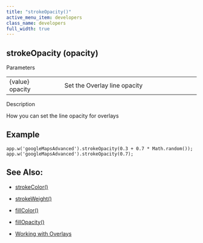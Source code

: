 ```yaml
---
title: "strokeOpacity()"
active_menu_item: developers
class_name: developers
full_width: true
---
```



## strokeOpacity (opacity)

Parameters

<table>
<tr>
<td width="169">
{value} opacity

</td>
<td width="17">
</td>
<td width="694">
Set the Overlay line opacity

</td>
</tr>
</table>

Description

How you can set the line opacity for overlays

## Example

    app.w('googleMapsAdvanced').strokeOpacity(0.3 + 0.7 * Math.random());  //Set Random Opacity
    app.w('googleMapsAdvanced').strokeOpacity(0.7);
   

## See Also:

 - [strokeColor()](strokecolor.htm)

 - [strokeWeight()](strokeweight.htm)

 - [fillColor()](fillcolor.htm)

 - [fillOpacity()](fillopacity.htm)

 - [Working with Overlays](../../../../product-guide/advanced-important-widgets/google-v3-maps-widget/working-with-overlays/index.htm)

